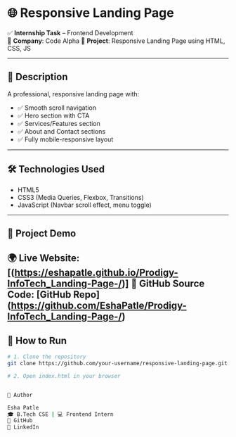 # 🌐 Responsive Landing Page

✅ **Internship Task** – Frontend Development  
🏢 **Company**: Code Alpha 
📌 **Project**: Responsive Landing Page using HTML, CSS, JS

---

## 🔹 Description  
A professional, responsive landing page with:
- ✅ Smooth scroll navigation  
- ✅ Hero section with CTA  
- ✅ Services/Features section  
- ✅ About and Contact sections  
- ✅ Fully mobile-responsive layout  

---

## 🛠 Technologies Used  
- HTML5  
- CSS3 (Media Queries, Flexbox, Transitions)  
- JavaScript (Navbar scroll effect, menu toggle)

---

## 🔗 Project Demo  
🌍 **Live Website**: [(https://eshapatle.github.io/Prodigy-InfoTech_Landing-Page-/)]
📂 **GitHub Source Code**: [GitHub Repo] (https://github.com/EshaPatle/Prodigy-InfoTech_Landing-Page-/)
---

## 🚀 How to Run

```bash
# 1. Clone the repository
git clone https://github.com/your-username/responsive-landing-page.git

# 2. Open index.html in your browser


👤 Author

Esha Patle
🎓 B.Tech CSE | 💻 Frontend Intern
🔗 GitHub
🔗 LinkedIn
